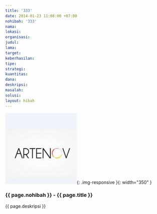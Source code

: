 ```yaml
---
title: '333'
date: 2014-01-23 11:08:00 +07:00
nohibah: '333'
nama: 
lokasi: 
organisasi: 
judul: 
lama: 
target: 
keberhasilan: 
tipe: 
strategi: 
kuantitas: 
dana: 
deskripsi: 
masalah: 
solusi: 
layout: hibah
---
```


![333](/static/img/hibahcms/333.png){: .img-responsive }{: width="350" }

### {{ page.nohibah }} - {{ page.title }}

{{ page.deskripsi }}
